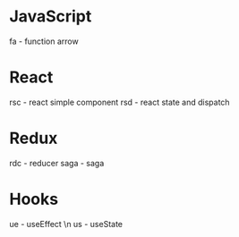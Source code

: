 # JavaScript 
fa - function arrow 

# React
rsc - react simple component 
rsd - react state and dispatch 

# Redux
rdc - reducer
saga - saga

# Hooks
ue - useEffect \n
us - useState 

